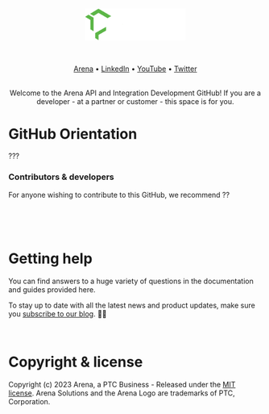 &nbsp;
<p align="center">
  <a href="https://www.arenasolutions.com" target="_blank">
    <img src="Arena_Green-White_x2000.png" alt="Arena" width="200px">
  </a>
</p>
&nbsp;

<p align="center">
    <a href="https://www.arenasolutions.com">Arena</a> •
    <a href="https://www.linkedin.com/company/arena-solutions/posts/?feedView=all">LinkedIn</a> •
    <a href="https://www.youtube.com/user/Arenasolutions">YouTube</a> •
    <a href="https://twitter.com/arenasolutions">Twitter</a>
    <br /><br />
</p>
<p align="center">
  Welcome to the Arena API and Integration Development GitHub! If you are a developer - at a partner or customer - this space is for you.
</p>


# GitHub Orientation

???

### Contributors & developers

For anyone wishing to contribute to this GitHub, we recommend ??

&nbsp;


&nbsp;

# Getting help

You can find answers to a huge variety of questions in the documentation and guides provided here. 

To stay up to date with all the latest news and product updates, make sure you [subscribe to our blog](https://www.arenasolutions.com/blog/). :saxophone::turtle:

&nbsp;

# Copyright & license

Copyright (c) 2023 Arena, a PTC Business - Released under the [MIT license](LICENSE). Arena Solutions and the Arena Logo are trademarks of PTC, Corporation.

